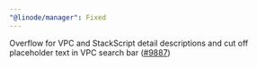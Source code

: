 ```yaml
---
"@linode/manager": Fixed
---
```


Overflow for VPC and StackScript detail descriptions and cut off placeholder text in VPC search bar ([#9887](https://github.com/linode/manager/pull/9887))
